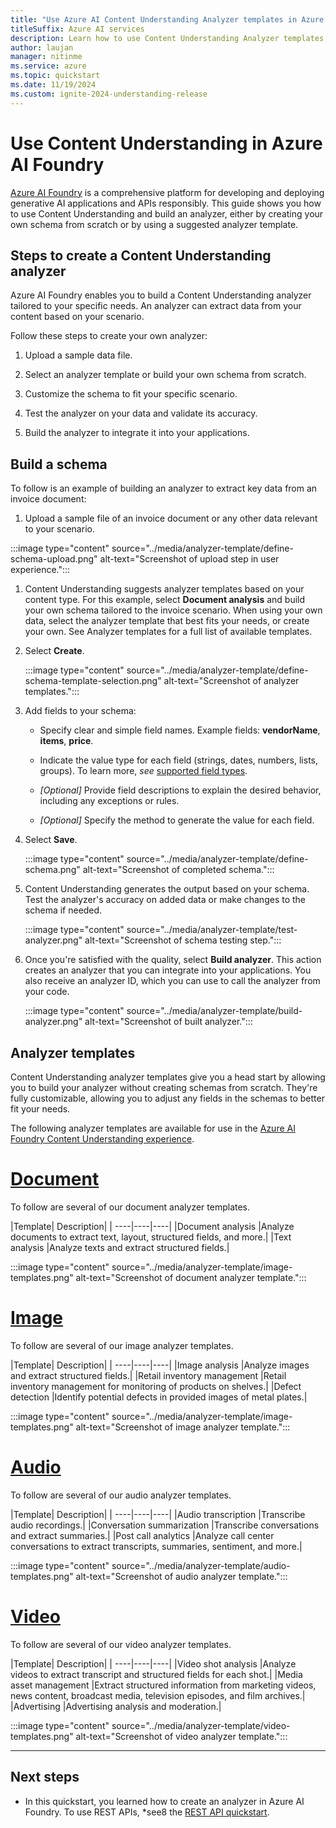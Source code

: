 ```yaml
---
title: "Use Azure AI Content Understanding Analyzer templates in Azure AI Foundry"
titleSuffix: Azure AI services
description: Learn how to use Content Understanding Analyzer templates in Azure AI Foundry
author: laujan
manager: nitinme
ms.service: azure
ms.topic: quickstart
ms.date: 11/19/2024
ms.custom: ignite-2024-understanding-release
---
```


# Use Content Understanding in Azure AI Foundry
[Azure AI Foundry](https://ai.azure.com/) is a comprehensive platform for developing and deploying generative AI applications and APIs responsibly. This guide shows you how to use Content Understanding and build an analyzer, either by creating your own schema from scratch or by using a suggested analyzer template.

## Steps to create a Content Understanding analyzer

Azure AI Foundry enables you to build a Content Understanding analyzer tailored to your specific needs. An analyzer can extract data from your content based on your scenario.

Follow these steps to create your own analyzer:

1. Upload a sample data file.

1. Select an analyzer template or build your own schema from scratch.

1. Customize the schema to fit your specific scenario.

1. Test the analyzer on your data and validate its accuracy.

1. Build the analyzer to integrate it into your applications.

## Build a schema

To follow is an example of building an analyzer to extract key data from an invoice document:

1. Upload a sample file of an invoice document or any other data relevant to your scenario.

  :::image type="content" source="../media/analyzer-template/define-schema-upload.png" alt-text="Screenshot of upload step in user experience.":::

1. Content Understanding suggests analyzer templates based on your content type. For this example, select **Document analysis** and build your own schema tailored to the invoice scenario. When using your own data, select the analyzer template that best fits your needs, or create your own. See Analyzer templates for a full list of available templates.

1. Select **Create**.

   :::image type="content" source="../media/analyzer-template/define-schema-template-selection.png" alt-text="Screenshot of analyzer templates.":::

1. Add fields to your schema:

    * Specify clear and simple field names. Example fields: **vendorName**, **items**, **price**.

    * Indicate the value type for each field (strings, dates, numbers, lists, groups). To learn more, *see* [supported field types](../service-limits.md#field-type-limits).

    * *[Optional]* Provide field descriptions to explain the desired behavior, including any exceptions or rules.

    * *[Optional]* Specify the method to generate the value for each field.

1. Select **Save**.

   :::image type="content" source="../media/analyzer-template/define-schema.png" alt-text="Screenshot of completed schema.":::

1. Content Understanding generates the output based on your schema. Test the analyzer's accuracy on added data or make changes to the schema if needed.

   :::image type="content" source="../media/analyzer-template/test-analyzer.png" alt-text="Screenshot of schema testing step.":::

1. Once you're satisfied with the quality, select **Build analyzer**. This action creates an analyzer that you can integrate into your applications. You also receive an analyzer ID, which you can use to call the analyzer from your code.

   :::image type="content" source="../media/analyzer-template/build-analyzer.png" alt-text="Screenshot of built analyzer.":::

## Analyzer templates

Content Understanding analyzer templates give you a head start by allowing you to build your analyzer without creating schemas from scratch. They're fully customizable, allowing you to adjust any fields in the schemas to better fit your needs.

The following analyzer templates are available for use in the [Azure AI Foundry Content Understanding experience](https://ai.azure.com/).

# [Document](#/document)

To follow are several of our document analyzer templates.

|Template| Description|
| ----|----|----|
|Document analysis |Analyze documents to extract text, layout, structured fields, and more.|
|Text analysis |Analyze texts and extract structured fields.|

   :::image type="content" source="../media/analyzer-template/image-templates.png" alt-text="Screenshot of document analyzer template.":::

# [Image](#/image)

To follow are several of our image analyzer templates.

|Template| Description|
| ----|----|----|
|Image analysis |Analyze images and extract structured fields.|
|Retail inventory management |Retail inventory management for monitoring of products on shelves.|
|Defect detection |Identify potential defects in provided images of metal plates.|

   :::image type="content" source="../media/analyzer-template/image-templates.png" alt-text="Screenshot of image analyzer template.":::

# [Audio](#/audio)

To follow are several of our audio analyzer templates.

|Template| Description|
| ----|----|----|
|Audio transcription |Transcribe audio recordings.|
|Conversation summarization |Transcribe conversations and extract summaries.|
|Post call analytics |Analyze call center conversations to extract transcripts, summaries, sentiment, and more.|


   :::image type="content" source="../media/analyzer-template/audio-templates.png" alt-text="Screenshot of audio analyzer template.":::

# [Video](#/video)

To follow are several of our video analyzer templates.

|Template| Description|
| ----|----|----|
|Video shot analysis |Analyze videos to extract transcript and structured fields for each shot.|
|Media asset management |Extract structured information from marketing videos, news content, broadcast media, television episodes, and film archives.|
|Advertising |Advertising analysis and moderation.|


   :::image type="content" source="../media/analyzer-template/video-templates.png" alt-text="Screenshot of video analyzer template.":::

---

## Next steps

* In this quickstart, you learned how to create an analyzer in Azure AI Foundry. To use REST APIs, *see8 the [REST API quickstart](use-rest-api.md).

